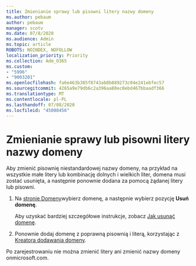 ```yaml
---
title: Zmienianie sprawy lub pisowni litery nazwy domeny
ms.author: pebaum
author: pebaum
manager: scotv
ms.date: 07/8/2020
ms.audience: Admin
ms.topic: article
ROBOTS: NOINDEX, NOFOLLOW
localization_priority: Priority
ms.collection: Adm_O365
ms.custom:
- "5996"
- "9003201"
ms.openlocfilehash: fa6e463b385f8743ab0b889273c04e241ebfec57
ms.sourcegitcommit: 4265a9e79db6c2a396aa80ec0ebd467bbaadf366
ms.translationtype: MT
ms.contentlocale: pl-PL
ms.lasthandoff: 07/08/2020
ms.locfileid: "45088456"
---
```

# <a name="change-a-domain-name-letter-case-or-spelling"></a>Zmienianie sprawy lub pisowni litery nazwy domeny

Aby zmienić pisownię niestandardowej nazwy domeny, na przykład na wszystkie małe litery lub kombinację dolnych i wielkich liter, domena musi zostać usunięta, a następnie ponownie dodana za pomocą żądanej litery lub pisowni.

1. Na [stronie Domeny](https://portal.office.com/adminportal/home#/Domains)wybierz domenę, a następnie wybierz pozycję **Usuń domenę**.</br>

    Aby uzyskać bardziej szczegółowe instrukcje, zobacz [Jak usunąć domenę](https://docs.microsoft.com/microsoft-365/admin/get-help-with-domains/remove-a-domain?view=o365-worldwide).

2. Ponownie dodaj domenę z poprawną pisownią i literą, korzystając z [Kreatora dodawania domeny](https://portal.office.com/adminportal/home#/Domains/Wizard).

Po zarejestrowaniu nie można zmienić litery ani zmienić nazwy domeny onmicrosoft.com.